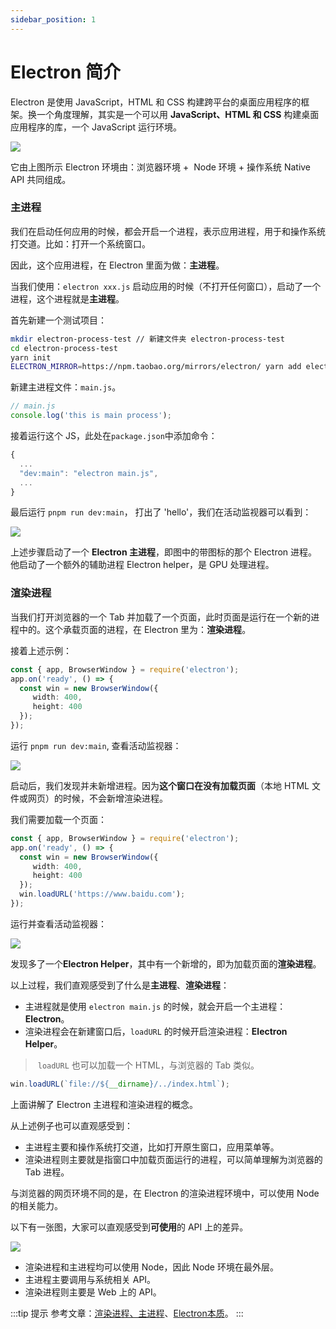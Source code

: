 ```yaml
---
sidebar_position: 1
---
```


# Electron 简介

Electron 是使用 JavaScript，HTML 和 CSS 构建跨平台的桌面应用程序的框架。换一个角度理解，其实是一个可以用 **JavaScript、HTML 和 CSS** 构建桌面应用程序的库，一个 JavaScript 运行环境。

![](https://lf3-static.bytednsdoc.com/obj/eden-cn/aphqeh7uhohpquloj/modern-js/electron/electron.png)

它由上图所示 Electron 环境由：浏览器环境 +  Node 环境 + 操作系统 Native API 共同组成。

### 主进程

我们在启动任何应用的时候，都会开启一个进程，表示应用进程，用于和操作系统打交道。比如：打开一个系统窗口。

因此，这个应用进程，在 Electron 里面为做：**主进程**。

当我们使用：`electron xxx.js` 启动应用的时候（不打开任何窗口），启动了一个进程，这个进程就是**主进程**。

首先新建一个测试项目：

```bash
mkdir electron-process-test // 新建文件夹 electron-process-test
cd electron-process-test
yarn init
ELECTRON_MIRROR=https://npm.taobao.org/mirrors/electron/ yarn add electron -D
```

新建主进程文件：`main.js`。

```typescript title="main.js"
// main.js
console.log('this is main process');
```

接着运行这个 JS，此处在`package.json`中添加命令：

```typescript
{
  ...
  "dev:main": "electron main.js",
  ...
}
```

最后运行 `pnpm run dev:main`， 打出了 'hello'，我们在活动监视器可以看到：

![](https://lf3-static.bytednsdoc.com/obj/eden-cn/aphqeh7uhohpquloj/modern-js/electron/electron1.png)

上述步骤启动了一个 **Electron 主进程**，即图中的带图标的那个 Electron 进程。他启动了一个额外的辅助进程
Electron helper，是 GPU 处理进程。

### 渲染进程


当我们打开浏览器的一个 Tab 并加载了一个页面，此时页面是运行在一个新的进程中的。这个承载页面的进程，在 Electron 里为：**渲染进程**。

接着上述示例：

```typescript title='main.js'
const { app, BrowserWindow } = require('electron');
app.on('ready', () => {
  const win = new BrowserWindow({
     width: 400,
     height: 400
  });
});
```

运行 `pnpm run dev:main`, 查看活动监视器：

![](https://lf3-static.bytednsdoc.com/obj/eden-cn/aphqeh7uhohpquloj/modern-js/electron/electron2.png)

启动后，我们发现并未新增进程。因为**这个窗口在没有加载页面**（本地 HTML 文件或网页）的时候，不会新增渲染进程。

我们需要加载一个页面：

```typescript title='main.js'
const { app, BrowserWindow } = require('electron');
app.on('ready', () => {
  const win = new BrowserWindow({
     width: 400,
     height: 400
  });
  win.loadURL('https://www.baidu.com');
});
```

运行并查看活动监视器：

![](https://lf3-static.bytednsdoc.com/obj/eden-cn/aphqeh7uhohpquloj/modern-js/electron/electron3.png)

发现多了一个**Electron Helper**，其中有一个新增的，即为加载页面的**渲染进程**。

以上过程，我们直观感受到了什么是**主进程**、**渲染进程**：

* 主进程就是使用 `electron main.js` 的时候，就会开启一个主进程：**Electron**。
* 渲染进程会在新建窗口后，`loadURL` 的时候开启渲染进程：**Electron Helper**。

> `loadURL` 也可以加载一个 HTML，与浏览器的 Tab 类似。

```typescript
win.loadURL(`file://${__dirname}/../index.html`);
```

上面讲解了 Electron 主进程和渲染进程的概念。

从上述例子也可以直观感受到：
* 主进程主要和操作系统打交道，比如打开原生窗口，应用菜单等。
* 渲染进程则主要就是指窗口中加载页面运行的进程，可以简单理解为浏览器的 Tab 进程。

与浏览器的网页环境不同的是，在 Electron 的渲染进程环境中，可以使用 Node 的相关能力。

以下有一张图，大家可以直观感受到**可使用**的 API 上的差异。

![](https://lf3-static.bytednsdoc.com/obj/eden-cn/aphqeh7uhohpquloj/modern-js/electron/electron4.png)

* 渲染进程和主进程均可以使用 Node，因此 Node 环境在最外层。
* 主进程主要调用与系统相关 API。
* 渲染进程则主要是 Web 上的 API。

:::tip 提示
参考文章：[渲染进程、主进程](https://cameronnokes.com/blog/deep-dive-into-electron's-main-and-renderer-processes/)、[Electron本质](http://jlord.us/essential-electron/)。
:::
